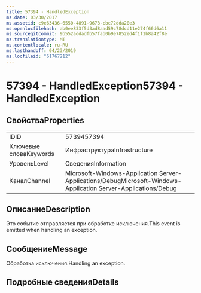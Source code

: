 ```yaml
---
title: 57394 - HandledException
ms.date: 03/30/2017
ms.assetid: c9e63436-6550-4891-9673-cbc72dda20e3
ms.openlocfilehash: ab0ee833f5d3ad8aad59c78dcd11e274f66d6a11
ms.sourcegitcommit: 9b552addadfb57fab0b9e7852ed4f1f1b8a42f8e
ms.translationtype: MT
ms.contentlocale: ru-RU
ms.lasthandoff: 04/23/2019
ms.locfileid: "61767212"
---
```

# <a name="57394---handledexception"></a><span data-ttu-id="6c877-102">57394 - HandledException</span><span class="sxs-lookup"><span data-stu-id="6c877-102">57394 - HandledException</span></span>
## <a name="properties"></a><span data-ttu-id="6c877-103">Свойства</span><span class="sxs-lookup"><span data-stu-id="6c877-103">Properties</span></span>  
  
|||  
|-|-|  
|<span data-ttu-id="6c877-104">ID</span><span class="sxs-lookup"><span data-stu-id="6c877-104">ID</span></span>|<span data-ttu-id="6c877-105">57394</span><span class="sxs-lookup"><span data-stu-id="6c877-105">57394</span></span>|  
|<span data-ttu-id="6c877-106">Ключевые слова</span><span class="sxs-lookup"><span data-stu-id="6c877-106">Keywords</span></span>|<span data-ttu-id="6c877-107">Инфраструктура</span><span class="sxs-lookup"><span data-stu-id="6c877-107">Infrastructure</span></span>|  
|<span data-ttu-id="6c877-108">Уровень</span><span class="sxs-lookup"><span data-stu-id="6c877-108">Level</span></span>|<span data-ttu-id="6c877-109">Сведения</span><span class="sxs-lookup"><span data-stu-id="6c877-109">Information</span></span>|  
|<span data-ttu-id="6c877-110">Канал</span><span class="sxs-lookup"><span data-stu-id="6c877-110">Channel</span></span>|<span data-ttu-id="6c877-111">Microsoft-Windows-Application Server-Applications/Debug</span><span class="sxs-lookup"><span data-stu-id="6c877-111">Microsoft-Windows-Application Server-Applications/Debug</span></span>|  
  
## <a name="description"></a><span data-ttu-id="6c877-112">Описание</span><span class="sxs-lookup"><span data-stu-id="6c877-112">Description</span></span>  
 <span data-ttu-id="6c877-113">Это событие отправляется при обработке исключения.</span><span class="sxs-lookup"><span data-stu-id="6c877-113">This event is emitted when handling an exception.</span></span>  
  
## <a name="message"></a><span data-ttu-id="6c877-114">Сообщение</span><span class="sxs-lookup"><span data-stu-id="6c877-114">Message</span></span>  
 <span data-ttu-id="6c877-115">Обработка исключения.</span><span class="sxs-lookup"><span data-stu-id="6c877-115">Handling an exception.</span></span>  
  
## <a name="details"></a><span data-ttu-id="6c877-116">Подробные сведения</span><span class="sxs-lookup"><span data-stu-id="6c877-116">Details</span></span>
